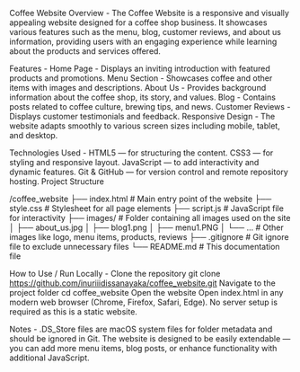 Coffee Website
Overview -
The Coffee Website is a responsive and visually appealing website designed for a coffee shop business. It showcases various features such as the menu, blog, customer reviews, and about us information, 
providing users with an engaging experience while learning about the products and services offered.

Features -
Home Page - Displays an inviting introduction with featured products and promotions.
Menu Section - Showcases coffee and other items with images and descriptions.
About Us - Provides background information about the coffee shop, its story, and values.
Blog - Contains posts related to coffee culture, brewing tips, and news.
Customer Reviews - Displays customer testimonials and feedback.
Responsive Design - The website adapts smoothly to various screen sizes including mobile, tablet, and desktop.

Technologies Used -
HTML5 — for structuring the content.
CSS3 — for styling and responsive layout.
JavaScript — to add interactivity and dynamic features.
Git & GitHub — for version control and remote repository hosting.
Project Structure

/coffee_website
├── index.html             # Main entry point of the website
├── style.css              # Stylesheet for all page elements
├── script.js              # JavaScript file for interactivity
├── images/                # Folder containing all images used on the site
│   ├── about_us.jpg
│   ├── blog1.png
│   ├── menu1.PNG
│   └── ...                # Other images like logo, menu items, products, reviews
├── .gitignore             # Git ignore file to exclude unnecessary files
└── README.md              # This documentation file


How to Use / Run Locally -
Clone the repository
git clone https://github.com/inuriiidissanayaka/coffee_website.git
Navigate to the project folder
cd coffee_website
Open the website
Open index.html in any modern web browser (Chrome, Firefox, Safari, Edge).
No server setup is required as this is a static website.

Notes - 
.DS_Store files are macOS system files for folder metadata and should be ignored in Git.
The website is designed to be easily extendable — you can add more menu items, blog posts, or enhance functionality with additional JavaScript.
